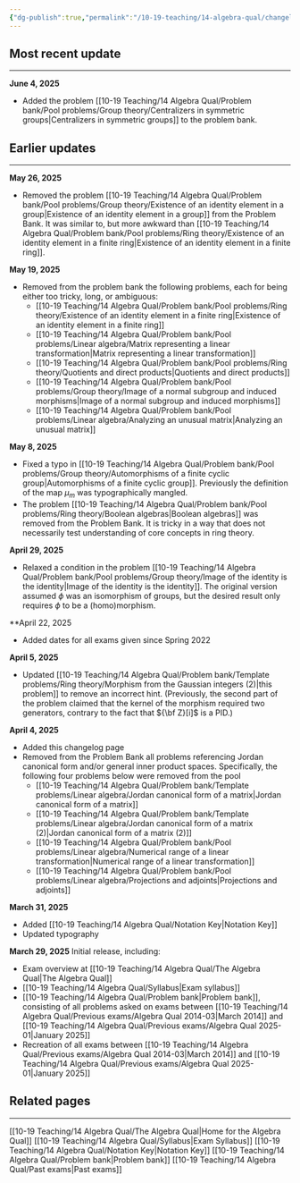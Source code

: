 ```yaml
---
{"dg-publish":true,"permalink":"/10-19-teaching/14-algebra-qual/changelog/","updated":"2025-06-04T10:17:28-07:00"}
---
```


## Most recent update
---

**June 4, 2025**
- Added the problem [[10-19 Teaching/14 Algebra Qual/Problem bank/Pool problems/Group theory/Centralizers in symmetric groups\|Centralizers in symmetric groups]] to the problem bank.


## Earlier updates
---

**May 26, 2025**
- Removed the problem [[10-19 Teaching/14 Algebra Qual/Problem bank/Pool problems/Group theory/Existence of an identity element in a group\|Existence of an identity element in a group]] from the Problem Bank. It was similar to, but more awkward than [[10-19 Teaching/14 Algebra Qual/Problem bank/Pool problems/Ring theory/Existence of an identity element in a finite ring\|Existence of an identity element in a finite ring]].

**May 19, 2025**
- Removed from the problem bank the following problems, each for being either too tricky, long, or ambiguous:
	- [[10-19 Teaching/14 Algebra Qual/Problem bank/Pool problems/Ring theory/Existence of an identity element in a finite ring\|Existence of an identity element in a finite ring]]
	- [[10-19 Teaching/14 Algebra Qual/Problem bank/Pool problems/Linear algebra/Matrix representing a linear transformation\|Matrix representing a linear transformation]]
	- [[10-19 Teaching/14 Algebra Qual/Problem bank/Pool problems/Ring theory/Quotients and direct products\|Quotients and direct products]]
	- [[10-19 Teaching/14 Algebra Qual/Problem bank/Pool problems/Group theory/Image of a normal subgroup and induced morphisms\|Image of a normal subgroup and induced morphisms]]
	- [[10-19 Teaching/14 Algebra Qual/Problem bank/Pool problems/Linear algebra/Analyzing an unusual matrix\|Analyzing an unusual matrix]]

**May 8, 2025**
- Fixed a typo in [[10-19 Teaching/14 Algebra Qual/Problem bank/Pool problems/Group theory/Automorphisms of a finite cyclic group\|Automorphisms of a finite cyclic group]]. Previously the definition of the map $\mu_m$ was typographically mangled.
- The problem [[10-19 Teaching/14 Algebra Qual/Problem bank/Pool problems/Ring theory/Boolean algebras\|Boolean algebras]] was removed from the Problem Bank. It is tricky in a way that does not necessarily test understanding of core concepts in ring theory.

**April 29, 2025**
- Relaxed a condition in the problem [[10-19 Teaching/14 Algebra Qual/Problem bank/Pool problems/Group theory/Image of the identity is the identity\|Image of the identity is the identity]]. The original version assumed $\phi$ was an isomorphism of groups, but the desired result only requires $\phi$ to be a (homo)morphism.

**April 22, 2025
- Added dates for all exams given since Spring 2022

**April 5, 2025**
- Updated [[10-19 Teaching/14 Algebra Qual/Problem bank/Template problems/Ring theory/Morphism from the Gaussian integers (2)\|this problem]] to remove an incorrect hint. (Previously, the second part of the problem claimed that the kernel of the morphism required two generators, contrary to the fact that ${\bf Z}[i]$ is a PID.)

**April 4, 2025**
- Added this changelog page
- Removed from the Problem Bank all problems referencing Jordan canonical form and/or general inner product spaces. Specifically, the following four problems below were removed from the pool
	- [[10-19 Teaching/14 Algebra Qual/Problem bank/Template problems/Linear algebra/Jordan canonical form of a matrix\|Jordan canonical form of a matrix]]
	- [[10-19 Teaching/14 Algebra Qual/Problem bank/Template problems/Linear algebra/Jordan canonical form of a matrix (2)\|Jordan canonical form of a matrix (2)]]
	- [[10-19 Teaching/14 Algebra Qual/Problem bank/Pool problems/Linear algebra/Numerical range of a linear transformation\|Numerical range of a linear transformation]]
	- [[10-19 Teaching/14 Algebra Qual/Problem bank/Pool problems/Linear algebra/Projections and adjoints\|Projections and adjoints]]

**March 31, 2025**
- Added [[10-19 Teaching/14 Algebra Qual/Notation Key\|Notation Key]]
- Updated typography

**March 29, 2025**
Initial release, including:
- Exam overview at [[10-19 Teaching/14 Algebra Qual/The Algebra Qual\|The Algebra Qual]]
- [[10-19 Teaching/14 Algebra Qual/Syllabus\|Exam syllabus]]
- [[10-19 Teaching/14 Algebra Qual/Problem bank\|Problem bank]], consisting of all problems asked on exams between [[10-19 Teaching/14 Algebra Qual/Previous exams/Algebra Qual 2014-03\|March 2014]] and [[10-19 Teaching/14 Algebra Qual/Previous exams/Algebra Qual 2025-01\|January 2025]]
- Recreation of all exams between [[10-19 Teaching/14 Algebra Qual/Previous exams/Algebra Qual 2014-03\|March 2014]] and [[10-19 Teaching/14 Algebra Qual/Previous exams/Algebra Qual 2025-01\|January 2025]]

## Related pages
---

[[10-19 Teaching/14 Algebra Qual/The Algebra Qual\|Home for the Algebra Qual]]
[[10-19 Teaching/14 Algebra Qual/Syllabus\|Exam Syllabus]]
[[10-19 Teaching/14 Algebra Qual/Notation Key\|Notation Key]]
[[10-19 Teaching/14 Algebra Qual/Problem bank\|Problem bank]]
[[10-19 Teaching/14 Algebra Qual/Past exams\|Past exams]]